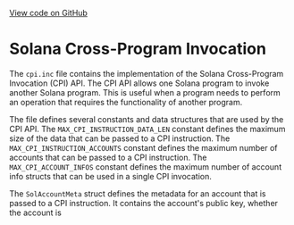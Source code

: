 [View code on GitHub](https://github.com/solana-labs/solana/blob/master/sdk/bpf/c/inc/sol/inc/cpi.inc)

# Solana Cross-Program Invocation

The `cpi.inc` file contains the implementation of the Solana Cross-Program Invocation (CPI) API. The CPI API allows one Solana program to invoke another Solana program. This is useful when a program needs to perform an operation that requires the functionality of another program. 

The file defines several constants and data structures that are used by the CPI API. The `MAX_CPI_INSTRUCTION_DATA_LEN` constant defines the maximum size of the data that can be passed to a CPI instruction. The `MAX_CPI_INSTRUCTION_ACCOUNTS` constant defines the maximum number of accounts that can be passed to a CPI instruction. The `MAX_CPI_ACCOUNT_INFOS` constant defines the maximum number of account info structs that can be used in a single CPI invocation.

The `SolAccountMeta` struct defines the metadata for an account that is passed to a CPI instruction. It contains the account's public key, whether the account is